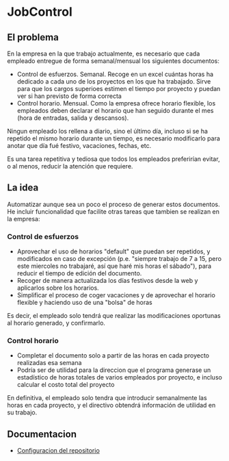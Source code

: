 # JobControl

## El problema
En la empresa en la que trabajo actualmente, es necesario que cada empleado entregue de forma semanal/mensual los siguientes documentos:
- Control de esfuerzos. Semanal. Recoge en un excel cuántas horas ha dedicado a cada uno de los proyectos en los que ha trabajado. Sirve para que los cargos superioes estimen el tiempo por proyecto y puedan ver si han previsto de forma correcta
- Control horario. Mensual. Como la empresa ofrece horario flexible, los empleados deben declarar el horario que han seguido durante el mes (hora de entradas, salida y descansos).

Ningun empleado los rellena a diario, sino el último día, incluso si se ha repetido el mismo horario durante un tiempo, es necesario modificarlo para anotar que día fué festivo, vacaciones, fechas, etc.

Es una tarea repetitiva y tediosa que todos los empleados preferirían evitar, o al menos, reducir la atención que requiere.

## La idea
Automatizar aunque sea un poco el proceso de generar estos documentos. He incluir funcionalidad que facilite otras tareas que tambien se realizan en la empresa:

### Control de esfuerzos
- Aprovechar el uso de horarios "default" que puedan ser repetidos, y modificados en caso de excepción (p.e. "siempre trabajo de 7 a 15, pero este miercoles no trabajaré, así que haré mis horas el sábado"), para reducir el tiempo de edición del documento.
- Recoger de manera actualizada los días festivos desde la web y aplicarlos sobre los horarios.
- Simplificar el proceso de coger vacaciones y de aprovechar el horario flexible y haciendo uso de una "bolsa" de horas

Es decir, el empleado solo tendrá que realizar las modificaciones oportunas al horario generado, y confirmarlo.

### Control horario
- Completar el documento solo a partir de las horas en cada proyecto realizadas esa semana
- Podría ser de utilidad para la direccion que el programa generase un estadístico de horas totales de varios empleados por proyecto, e incluso calcular el costo total del proyecto

En definitiva, el empleado solo tendra que introducir semanalmente las horas en cada proyecto, y el directivo obtendrá información de utilidad en su trabajo.

## Documentacion
- [Configuracion del repositorio](docs/entorno.md)
